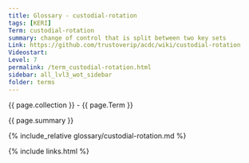 ```yaml
---
title: Glossary - custodial-rotation
tags: [KERI]
Term: custodial-rotation
summary: change of control that is split between two key sets
Link: https://github.com/trustoverip/acdc/wiki/custodial-rotation
Videostart: 
Level: 7
permalink: /term_custodial-rotation.html
sidebar: all_lvl3_wot_sidebar
folder: terms
---
```


{{ page.collection }} - {{ page.Term }}

   {{ page.summary }}

{% include_relative glossary/custodial-rotation.md %}

 {% include links.html %} 
